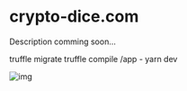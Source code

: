 # crypto-dice.com

Description comming soon...

truffle migrate
truffle compile
/app - yarn dev


![img](https://siasky.net/VAApfttO3PRtvkXsuxemcpDbxFIpwwbNrerJeQuDw7slPw)
